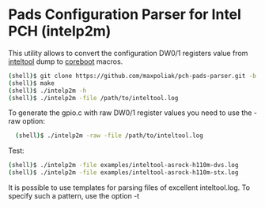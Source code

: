 Pads Configuration Parser for Intel PCH (intelp2m)
==================================================

This utility allows to convert the configuration DW0/1 registers value
from [inteltool] dump to [coreboot] macros.

```bash
(shell)$ git clone https://github.com/maxpoliak/pch-pads-parser.git -b stable_2.3
(shell)$ make
(shell)$ ./intelp2m -h
(shell)$ ./intelp2m -file /path/to/inteltool.log
```

To generate the gpio.c with raw DW0/1 register values you need to use
the -raw option:

```bash
  (shell)$ ./intelp2m -raw -file /path/to/inteltool.log
```

Test:
```bash
(shell)$ ./intelp2m -file examples/inteltool-asrock-h110m-dvs.log
(shell)$ ./intelp2m -file examples/inteltool-asrock-h110m-stx.log
```

It is possible to use templates for parsing files of excellent inteltool.log.
To specify such a pattern, use the option -t <template number>. For example,
using template type # 1, you can parse gpio.h from an already added board in
the coreboot project.

```bash
(shell)$ ./intelp2m -h
	-t
	template type number
		0 - inteltool.log (default)
		1 - gpio.h
		2 - your template
(shell)$ ./intelp2m -t 1 -file coreboot/src/mainboard/youboard/gpio.h
```
You can also add add a template to 'parser/template.go' for your file type with
the configuration of the pads.

platform type is set using the -p option (Sunrise by default):

```bash
	-p string
	set up a platform
		snr - Sunrise PCH with Skylake/Kaby Lake CPU
		lbg - Lewisburg PCH with Xeon SP CPU
		apl - Apollo Lake SoC
	(default "snr")

(shell)$./intelp2m -p <platform> -file path/to/inteltool.log
```

Use the -fld option to only generate a sequence of bitfield macros:

```bash
(shell)$./intelp2m -fld -p apl -file ../apollo-inteltool.log
```

```c
_PAD_CFG_STRUCT(GPIO_37, PAD_FUNC(NF1) | PAD_TRIG(OFF) | PAD_TRIG(OFF), PAD_PULL(DN_20K)), /* LPSS_UART0_TXD */
```

### Macro Check

After generating the macro, the utility checks all used
fields of the configuration registers. If some field has been
ignored, the utility generates field macros. To not check
macros, use the -n option:

```bash
(shell)$./intelp2m -n -file /path/to/inteltool.log
```

In this case, some fields of the configuration registers
DW0 will be ignored.

```c
PAD_CFG_NF_IOSSTATE_IOSTERM(GPIO_38, UP_20K, DEEP, NF1, HIZCRx1, DISPUPD),		/* LPSS_UART0_RXD */
PAD_CFG_NF_IOSSTATE_IOSTERM(GPIO_39, UP_20K, DEEP, NF1, TxLASTRxE, DISPUPD),	/* LPSS_UART0_TXD */
```

### Information level

The utility can generate additional information about the bit
fields of the DW0 and DW1 configuration registers:

```c
/* GPIO_39 - LPSS_UART0_TXD (DW0: 0x44000400, DW1: 0x00003100) */ --> (2)
/* PAD_CFG_NF_IOSSTATE_IOSTERM(GPIO_39, UP_20K, DEEP, NF1, TxLASTRxE, DISPUPD), */ --> (3)
/* DW0 : PAD_TRIG(OFF) - IGNORED */ --> (4)
_PAD_CFG_STRUCT(GPIO_39, PAD_FUNC(NF1) | PAD_RESET(DEEP) | PAD_TRIG(OFF), PAD_PULL(UP_20K) | PAD_IOSTERM(DISPUPD)),
```

Using the options -i, -ii, -iii, -iiii you can set the info level
from (1) to (4):

```bash
(shell)$./intelp2m -i -file /path/to/inteltool.log
(shell)$./intelp2m -ii -file /path/to/inteltool.log
(shell)$./intelp2m -iii -file /path/to/inteltool.log
(shell)$./intelp2m -iiii -file /path/to/inteltool.log
```
(1) : print /* GPIO_39 - LPSS_UART0_TXD */

(2) : print initial raw values of configuration registers from
inteltool dump
DW0: 0x44000400, DW1: 0x00003100

(3) : print the target macro that will generate if you use the
-n option
PAD_CFG_NF_IOSSTATE_IOSTERM(GPIO_39, UP_20K, DEEP, NF1, TxLASTRxE, DISPUPD),

(4) : print decoded fields from (3) as macros
DW0 : PAD_TRIG(OFF) - IGNORED

### Ignoring Fields

Utilities can generate the _PAD_CFG_STRUCT macro and exclude fields
from it that are not in the corresponding PAD_CFG_*() macro:

```bash
(shell)$./intelp2m -iiii -fld -ign -file /path/to/inteltool.log
```

```c
/* GPIO_39 - LPSS_UART0_TXD DW0: 0x44000400, DW1: 0x00003100 */
/* PAD_CFG_NF_IOSSTATE_IOSTERM(GPIO_39, UP_20K, DEEP, NF1, TxLASTRxE, DISPUPD), */
/* DW0 : PAD_TRIG(OFF) - IGNORED */
_PAD_CFG_STRUCT(GPIO_39, PAD_FUNC(NF1) | PAD_RESET(DEEP), PAD_PULL(UP_20K) | PAD_IOSTERM(DISPUPD)),
```

If you generate macros without checking, you can see bit fields that
were ignored:

```bash
(shell)$./intelp2m -iiii -n -file /path/to/inteltool.log
```

```c
/* GPIO_39 - LPSS_UART0_TXD DW0: 0x44000400, DW1: 0x00003100 */
PAD_CFG_NF_IOSSTATE_IOSTERM(GPIO_39, UP_20K, DEEP, NF1, TxLASTRxE, DISPUPD),
/* DW0 : PAD_TRIG(OFF) - IGNORED */
```

```bash
(shell)$./intelp2m -n -file /path/to/inteltool.log
```

```c
/* GPIO_39 - LPSS_UART0_TXD */
PAD_CFG_NF_IOSSTATE_IOSTERM(GPIO_39, UP_20K, DEEP, NF1, TxLASTRxE, DISPUPD),
```


### Supports Chipsets

  Sunrise PCH, Lewisburg PCH, Apollo Lake SoC

[coreboot]: https://github.com/coreboot/coreboot
[inteltool]: https://github.com/coreboot/coreboot/tree/master/util/inteltool
